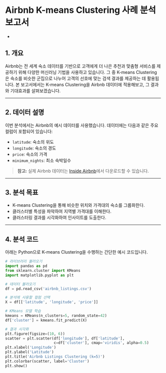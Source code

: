 # Airbnb K-means Clustering 사례 분석 보고서

- 

## 1. 개요

Airbnb는 전 세계 숙소 데이터를 기반으로 고객에게 더 나은 추천과 맞춤형 서비스를 제공하기 위해 다양한 머신러닝 기법을 사용하고 있습니다. 그 중 K-means Clustering은 숙소를 비슷한 군집으로 나누어 고객의 선호에 맞는 검색 결과를 제공하는 데 활용됩니다. 본 보고서에서는 K-means Clustering을 Airbnb 데이터에 적용해보고, 그 결과와 기대효과를 살펴보겠습니다.

---

## 2. 데이터 설명

이번 분석에서는 Airbnb의 예시 데이터를 사용했습니다. 데이터에는 다음과 같은 주요 컬럼이 포함되어 있습니다:

- `latitude`: 숙소의 위도  
- `longitude`: 숙소의 경도  
- `price`: 숙소의 가격  
- `minimum_nights`: 최소 숙박일수

> **참고:** 실제 Airbnb 데이터는 [Inside Airbnb](http://insideairbnb.com/get-the-data.html)에서 다운로드할 수 있습니다.

---

## 3. 분석 목표

- K-means Clustering을 통해 비슷한 위치와 가격대의 숙소를 그룹화한다.
- 클러스터별 특성을 파악하여 지역별 가격대를 이해한다.
- 클러스터링 결과를 시각화하여 인사이트를 도출한다.

---

## 4. 분석 코드

아래는 Python으로 K-means Clustering을 수행하는 간단한 예시 코드입니다.

```python
# 라이브러리 불러오기
import pandas as pd
from sklearn.cluster import KMeans
import matplotlib.pyplot as plt

# 데이터 불러오기
df = pd.read_csv('airbnb_listings.csv')

# 분석에 사용할 컬럼 선택
X = df[['latitude', 'longitude', 'price']]

# KMeans 모델 학습
kmeans = KMeans(n_clusters=5, random_state=42)
df['cluster'] = kmeans.fit_predict(X)

# 결과 시각화
plt.figure(figsize=(10, 6))
scatter = plt.scatter(df['longitude'], df['latitude'],
                      c=df['cluster'], cmap='viridis', alpha=0.5)
plt.xlabel('Longitude')
plt.ylabel('Latitude')
plt.title('Airbnb Listings Clustering (k=5)')
plt.colorbar(scatter, label='Cluster')
plt.show()
